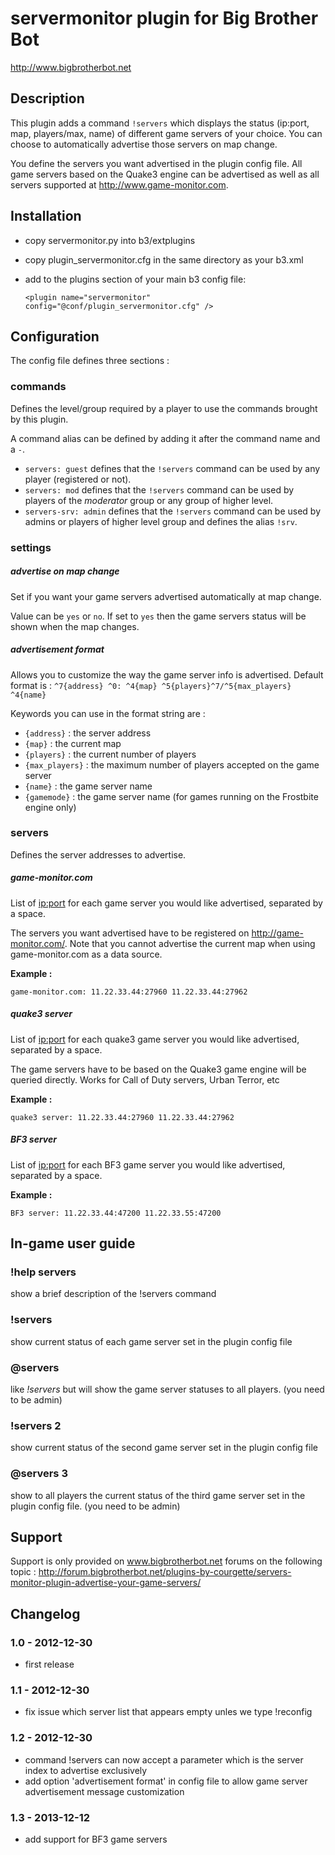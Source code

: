 servermonitor plugin for Big Brother Bot
========================================

http://www.bigbrotherbot.net


Description
-----------

This plugin adds a command `!servers` which displays the status (ip:port, map, players/max, name) of different game servers of your choice.
You can choose to automatically advertise those servers on map change.

You define the servers you want advertised in the plugin config file. All game servers based on the Quake3 engine can
be advertised as well as all servers supported at http://www.game-monitor.com.



Installation
------------

- copy servermonitor.py into b3/extplugins
- copy plugin_servermonitor.cfg in the same directory as your b3.xml
- add to the plugins section of your main b3 config file:

  `<plugin name="servermonitor" config="@conf/plugin_servermonitor.cfg" />`




Configuration
-------------

The config file defines three sections :


### commands

Defines the level/group required by a player to use the commands brought by this plugin.

A command alias can be defined by adding it after the command name and a `-`.

- `servers: guest` defines that the `!servers` command can be used by any player (registered or not).
- `servers: mod` defines that the `!servers` command can be used by players of the *moderator* group or any group of higher level.
- `servers-srv: admin` defines that the `!servers` command can be used by admins or players of higher level group and defines the alias `!srv`.




### settings

##### advertise on map change

Set if you want your game servers advertised automatically at map change.

Value can be `yes` or `no`. If set to `yes` then the game servers status will be shown when the map changes.



##### advertisement format

Allows you to customize the way the game server info is advertised. Default format is : `^7{address} ^0: ^4{map} ^5{players}^7/^5{max_players} ^4{name}`

Keywords you can use in the format string are :

- `{address}`     : the server address
- `{map}`         : the current map
- `{players}`     : the current number of players
- `{max_players}` : the maximum number of players accepted on the game server
- `{name}`        : the game server name
- `{gamemode}`    : the game server name (for games running on the Frostbite engine only)


### servers

Defines the server addresses to advertise.


##### game-monitor.com

List of <ip:port> for each game server you would like advertised, separated by a space.

The servers you want advertised have to be registered on http://game-monitor.com/. Note that you cannot advertise the
current map when using game-monitor.com as a data source.

**Example :**

    game-monitor.com: 11.22.33.44:27960 11.22.33.44:27962


##### quake3 server

List of <ip:port> for each quake3 game server you would like advertised, separated by a space.

The game servers have to be based on the Quake3 game engine will be queried directly.
Works for Call of Duty servers, Urban Terror, etc

**Example :**

    quake3 server: 11.22.33.44:27960 11.22.33.44:27962


##### BF3 server

List of <ip:port> for each BF3 game server you would like advertised, separated by a space.

**Example :**

    BF3 server: 11.22.33.44:47200 11.22.33.55:47200



In-game user guide
------------------

### !help servers
show a brief description of the !servers command

### !servers
show current status of each game server set in the plugin config file

### @servers
like _!servers_ but will show the game server statuses to all players. (you need to be admin)

### !servers 2
show current status of the second game server set in the plugin config file

### @servers 3
show to all players the current status of the third game server set in the plugin config file. (you need to be admin)





Support
-------

Support is only provided on www.bigbrotherbot.net forums on the following topic :
http://forum.bigbrotherbot.net/plugins-by-courgette/servers-monitor-plugin-advertise-your-game-servers/




Changelog
---------

### 1.0 - 2012-12-30
  - first release

### 1.1 - 2012-12-30
  - fix issue which server list that appears empty unles we type !reconfig

### 1.2 - 2012-12-30
  - command !servers can now accept a parameter which is the server index to advertise exclusively
  - add option 'advertisement format' in config file to allow game server advertisement message customization

### 1.3 - 2013-12-12
  - add support for BF3 game servers

